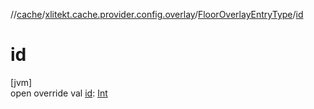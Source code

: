 //[cache](../../../index.md)/[xlitekt.cache.provider.config.overlay](../index.md)/[FloorOverlayEntryType](index.md)/[id](id.md)

# id

[jvm]\
open override val [id](id.md): [Int](https://kotlinlang.org/api/latest/jvm/stdlib/kotlin/-int/index.html)
